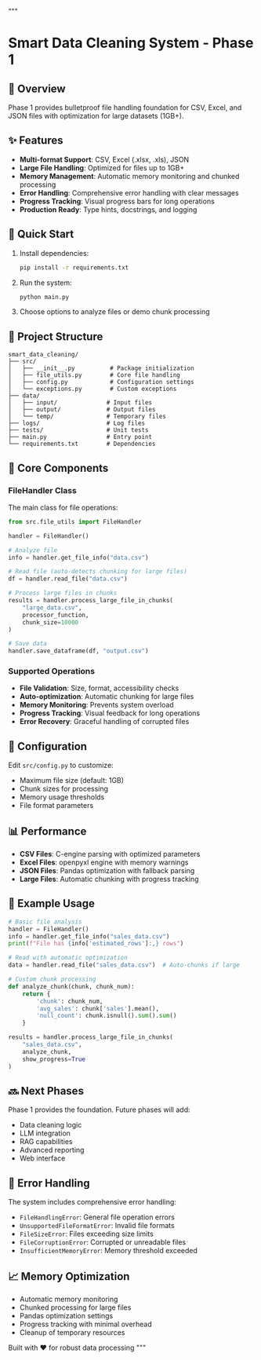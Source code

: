 """
# Smart Data Cleaning System - Phase 1

## 🎯 Overview

Phase 1 provides bulletproof file handling foundation for CSV, Excel, and JSON files with optimization for large datasets (1GB+).

## ✨ Features

- **Multi-format Support**: CSV, Excel (.xlsx, .xls), JSON
- **Large File Handling**: Optimized for files up to 1GB+
- **Memory Management**: Automatic memory monitoring and chunked processing
- **Error Handling**: Comprehensive error handling with clear messages
- **Progress Tracking**: Visual progress bars for long operations
- **Production Ready**: Type hints, docstrings, and logging

## 🚀 Quick Start

1. Install dependencies:
   ```bash
   pip install -r requirements.txt
   ```

2. Run the system:
   ```bash
   python main.py
   ```

3. Choose options to analyze files or demo chunk processing

## 📁 Project Structure

```
smart_data_cleaning/
├── src/
│   ├── __init__.py          # Package initialization
│   ├── file_utils.py        # Core file handling
│   ├── config.py            # Configuration settings
│   └── exceptions.py        # Custom exceptions
├── data/
│   ├── input/              # Input files
│   ├── output/             # Output files
│   └── temp/               # Temporary files
├── logs/                   # Log files
├── tests/                  # Unit tests
├── main.py                 # Entry point
└── requirements.txt        # Dependencies
```

## 🔧 Core Components

### FileHandler Class

The main class for file operations:

```python
from src.file_utils import FileHandler

handler = FileHandler()

# Analyze file
info = handler.get_file_info("data.csv")

# Read file (auto-detects chunking for large files)
df = handler.read_file("data.csv")

# Process large files in chunks
results = handler.process_large_file_in_chunks(
    "large_data.csv", 
    processor_function,
    chunk_size=10000
)

# Save data
handler.save_dataframe(df, "output.csv")
```

### Supported Operations

- **File Validation**: Size, format, accessibility checks
- **Auto-optimization**: Automatic chunking for large files
- **Memory Monitoring**: Prevents system overload
- **Progress Tracking**: Visual feedback for long operations
- **Error Recovery**: Graceful handling of corrupted files

## 🎯 Configuration

Edit `src/config.py` to customize:

- Maximum file size (default: 1GB)
- Chunk sizes for processing
- Memory usage thresholds
- File format parameters

## 📊 Performance

- **CSV Files**: C-engine parsing with optimized parameters
- **Excel Files**: openpyxl engine with memory warnings
- **JSON Files**: Pandas optimization with fallback parsing
- **Large Files**: Automatic chunking with progress tracking

## 🧪 Example Usage

```python
# Basic file analysis
handler = FileHandler()
info = handler.get_file_info("sales_data.csv")
print(f"File has {info['estimated_rows']:,} rows")

# Read with automatic optimization
data = handler.read_file("sales_data.csv")  # Auto-chunks if large

# Custom chunk processing
def analyze_chunk(chunk, chunk_num):
    return {
        'chunk': chunk_num,
        'avg_sales': chunk['sales'].mean(),
        'null_count': chunk.isnull().sum().sum()
    }

results = handler.process_large_file_in_chunks(
    "sales_data.csv",
    analyze_chunk,
    show_progress=True
)
```

## 🔜 Next Phases

Phase 1 provides the foundation. Future phases will add:
- Data cleaning logic
- LLM integration
- RAG capabilities  
- Advanced reporting
- Web interface

## 🐛 Error Handling

The system includes comprehensive error handling:

- `FileHandlingError`: General file operation errors
- `UnsupportedFileFormatError`: Invalid file formats
- `FileSizeError`: Files exceeding size limits
- `FileCorruptionError`: Corrupted or unreadable files
- `InsufficientMemoryError`: Memory threshold exceeded

## 📈 Memory Optimization

- Automatic memory monitoring
- Chunked processing for large files
- Pandas optimization settings
- Progress tracking with minimal overhead
- Cleanup of temporary resources

Built with ❤️ for robust data processing
"""